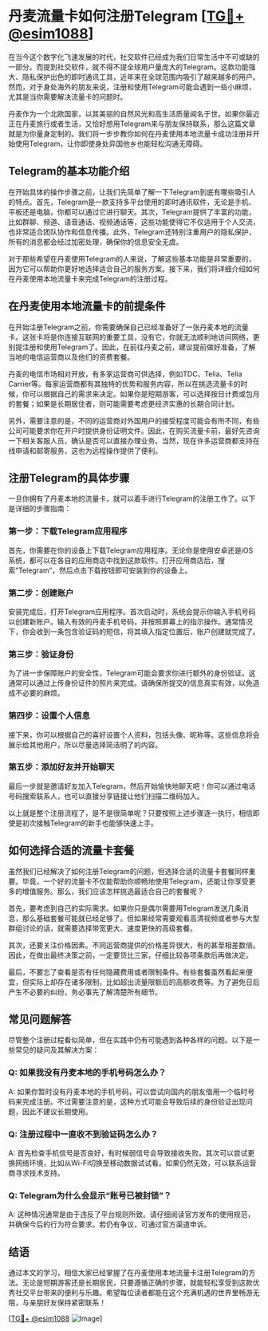 # 丹麦流量卡如何注册Telegram [[TG💪+ @esim1088](https://t.me/s/esim1088)]

在当今这个数字化飞速发展的时代，社交软件已经成为我们日常生活中不可或缺的一部分。而提到社交软件，就不得不提全球用户量庞大的Telegram。这款功能强大、隐私保护出色的即时通讯工具，近年来在全球范围内吸引了越来越多的用户。然而，对于身处海外的朋友来说，注册和使用Telegram可能会遇到一些小麻烦，尤其是当你需要解决流量卡的问题时。

丹麦作为一个北欧国家，以其美丽的自然风光和高生活质量闻名于世。如果你最近正在丹麦旅行或者生活，又恰好想用Telegram来与朋友保持联系，那么这篇文章就是为你量身定制的。我们将一步步教你如何在丹麦使用本地流量卡成功注册并开始使用Telegram，让你即使身处异国他乡也能轻松沟通无障碍。

## Telegram的基本功能介绍

在开始具体的操作步骤之前，让我们先简单了解一下Telegram到底有哪些吸引人的特点。首先，Telegram是一款支持多平台使用的即时通讯软件，无论是手机、平板还是电脑，你都可以通过它进行聊天。其次，Telegram提供了丰富的功能，比如群聊、频道、语音通话、视频通话等，这些功能使得它不仅适用于个人交流，也非常适合团队协作和信息传播。此外，Telegram还特别注重用户的隐私保护，所有的消息都会经过加密处理，确保你的信息安全无虞。

对于那些希望在丹麦使用Telegram的人来说，了解这些基本功能是非常重要的，因为它可以帮助你更好地选择适合自己的服务方案。接下来，我们将详细介绍如何在丹麦使用本地流量卡来完成Telegram的注册过程。

## 在丹麦使用本地流量卡的前提条件

在开始注册Telegram之前，你需要确保自己已经准备好了一张丹麦本地的流量卡。这张卡将是你连接互联网的重要工具，没有它，你就无法顺利地访问网络，更别提注册和使用Telegram了。因此，在前往丹麦之前，建议提前做好准备，了解当地的电信运营商以及他们的资费套餐。

丹麦的电信市场相对开放，有多家运营商可供选择，例如TDC、Telia、Telia Carrier等。每家运营商都有其独特的优势和服务内容，所以在挑选流量卡的时候，你可以根据自己的需求来决定。如果你是短期游客，可以选择按日计费或包月的套餐；如果是长期居住者，则可能需要考虑更经济实惠的长期合同计划。

另外，需要注意的是，不同的运营商对外国用户的接受程度可能会有所不同，有些公司可能要求你在开户时提供身份证明文件。因此，在购买流量卡前，最好先咨询一下相关客服人员，确认是否可以直接办理业务。当然，现在许多运营商都支持在线申请和邮寄服务，这也为远程操作提供了便利。

## 注册Telegram的具体步骤

一旦你拥有了丹麦本地的流量卡，就可以着手进行Telegram的注册工作了。以下是详细的步骤指南：

### 第一步：下载Telegram应用程序

首先，你需要在你的设备上下载Telegram应用程序。无论你是使用安卓还是iOS系统，都可以在各自的应用商店中找到这款软件。打开应用商店后，搜索“Telegram”，然后点击下载按钮即可安装到你的设备上。

### 第二步：创建账户

安装完成后，打开Telegram应用程序。首次启动时，系统会提示你输入手机号码以创建新账户。输入有效的丹麦手机号码，并按照屏幕上的指示操作。通常情况下，你会收到一条包含验证码的短信，将其填入指定位置后，账户创建就完成了。

### 第三步：验证身份

为了进一步保障账户的安全性，Telegram可能会要求你进行额外的身份验证。这通常可以通过上传身份证件的照片来完成。请确保所提交的信息真实有效，以免造成不必要的麻烦。

### 第四步：设置个人信息

接下来，你可以根据自己的喜好设置个人资料，包括头像、昵称等。这些信息将会展示给其他用户，所以尽量选择简洁明了的内容。

### 第五步：添加好友并开始聊天

最后一步就是邀请好友加入Telegram，然后开始愉快地聊天吧！你可以通过电话号码搜索联系人，也可以直接分享链接让他们扫描二维码加入。

以上就是整个注册流程了，是不是很简单呢？只要按照上述步骤逐一执行，相信即使是初次接触Telegram的新手也能够快速上手。

## 如何选择合适的流量卡套餐

虽然我们已经解决了如何注册Telegram的问题，但选择合适的流量卡套餐同样重要。毕竟，一个好的流量卡不仅能帮助你顺畅地使用Telegram，还能让你享受更多的增值服务。那么，我们应该怎样挑选最适合自己的套餐呢？

首先，要考虑到自己的实际需求。如果你只是偶尔需要用Telegram发送几条消息，那么基础套餐可能就已经足够了。但如果经常需要观看高清视频或者参与大型群组讨论的话，就需要选择带宽更大、速度更快的高级套餐。

其次，还要关注价格因素。不同运营商提供的价格差异很大，有的甚至相差数倍。因此，在做出最终决策之前，一定要货比三家，仔细比较各项条款后再做决定。

最后，不要忘了查看是否有任何隐藏费用或者限制条件。有些套餐虽然看起来便宜，但实际上却存在诸多限制，比如超出流量限额后的高额收费等。为了避免日后产生不必要的纠纷，务必事先了解清楚所有细节。

## 常见问题解答

尽管整个注册过程看似简单，但在实践中仍有可能遇到各种各样的问题。以下是一些常见的疑问及其解决方案：

### Q: 如果我没有丹麦本地的手机号码怎么办？
A: 如果你暂时没有丹麦本地的手机号码，可以尝试向国内的朋友借用一个临时号码来完成注册。不过需要注意的是，这种方式可能会导致后续的身份验证出现问题，因此不建议长期使用。

### Q: 注册过程中一直收不到验证码怎么办？
A: 首先检查手机信号是否良好，有时候弱信号会导致接收失败。其次可以尝试更换网络环境，比如从Wi-Fi切换至移动数据试试看。如果仍然无效，可以联系运营商寻求技术支持。

### Q: Telegram为什么会显示“账号已被封锁”？
A: 这种情况通常是由于违反了平台规则所致。请仔细阅读官方发布的使用规范，并确保今后的行为符合要求。若仍有争议，可通过官方渠道申诉。

## 结语

通过本文的学习，相信大家已经掌握了在丹麦使用本地流量卡注册Telegram的方法。无论是短期游客还是长期居民，只要遵循正确的步骤，就能轻松享受到这款优秀社交平台带来的便利与乐趣。希望每位读者都能在这个充满机遇的世界里畅游无阻，与亲朋好友保持紧密联系！

[[TG💪+ @esim1088](https://t.me/s/esim1088) ![Image](https://i.postimg.cc/4NQfJmqS/Snipaste-2025-05-13-00-14-12.png)]